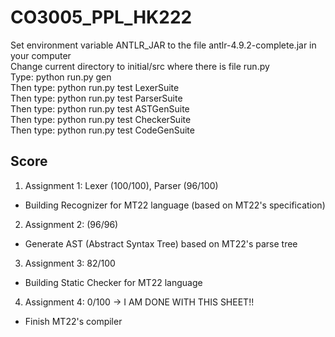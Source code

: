 # CO3005_PPL_HK222
Set environment variable ANTLR_JAR to the file antlr-4.9.2-complete.jar in your computer   
Change current directory to initial/src where there is file run.py   
Type: python run.py gen    
Then type: python run.py test LexerSuite   
Then type: python run.py test ParserSuite   
Then type: python run.py test ASTGenSuite   
Then type: python run.py test CheckerSuite   
Then type: python run.py test CodeGenSuite   

## Score
1. Assignment 1: Lexer (100/100), Parser (96/100)
  - Building Recognizer for MT22 language (based on MT22's specification)
2. Assignment 2: (96/96)
  - Generate AST (Abstract Syntax Tree) based on MT22's parse tree
3. Assignment 3: 82/100
  - Building Static Checker for MT22 language
4. Assignment 4: 0/100 -> I AM DONE WITH THIS SHEET!!
  - Finish MT22's compiler
